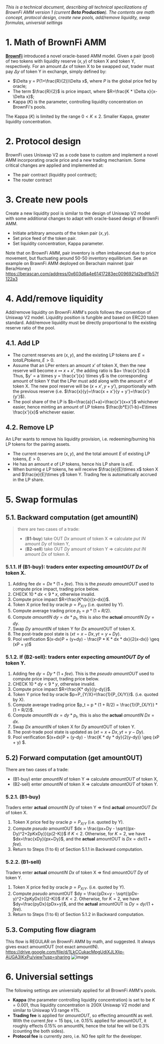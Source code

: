 _This is a technical document, describing all technical specilizations of BrownFi AMM version 1 (current **Beta Production**). The contents are math concept, protocol design, create new pools, add/remove liquidity, swap formulas, universial settings_

# 1. Math of BrownFi AMM
[**BrownFi**](https://mirror.xyz/0x64f4Fbd29b0AE2C8e18E7940CF823df5CB639bBa/5lSUhDUCCSZTxznxfkClDvLkwE3wr_swFCH_mT9fXLI) introduced a novel oracle-based AMM model. Given a pair (pool) of two tokens with liquidity reserve $(x, y)$ of token X and token Y, respectively. For an amount $\Delta x$ of token X to be swapped out, trader must pay $\Delta y$ of token Y in exchange, simply defined by:

 - $\Delta y = P(1+\frac{R}{2})\Delta x$, where $P$ is the global price fed by oracle;
 - The term $\frac{R}{2}$ is price impact, where $R=\frac{K * \Delta x}{x-\Delta x}$;
 - Kappa ($K$) is the parameter, controlling liquidity concentration on BrownFi's pools.

The Kappa ($K$) is limited by the range $0 < K \leq 2$. Smaller Kappa, greater liquidity concentration. 

# 2. Protocol design
BrownFi uses Uniswap V2 as a code base to custom and implement a novel AMM incorporating oracle price and a new trading mechanism. Some critical changes are applied and implemented at:

- The pair contract (liquidity pool contract);
- The router contract

# 3. Create new pools
Create a new liquidity pool is similar to the design of Uniswap V2 model with some additional changes to adapt with oracle-based design of BrownFi AMM.

- Initiate arbitrary amounts of the token pair $(x, y)$.
- Set price feed of the token pair.
- Set liquidity concentration, Kappa parameter.

Note that on BrownFi AMM, pair inventory is often imbalanced due to price movement, but fluctuating around 50-50 inventory equilibrium. See an example on BrawnFi AMM deployed on Berachain mainnet (pair Bera/Honey) https://berascan.com/address/0x603d6a4e61417283ec0096921d2bdf1b57f122a3 

# 4. Add/remove liquidity
Add/remove liquidity on BrownFi AMM's pools follows the convention of Uniswap V2 model. Liquidity position is fungible and based on ERC20 token standard. Add/remove liquidity must be directly proportional to the existing reserve ratio of the pool. 

## 4.1. Add LP
- The current reserves are $(x,y)$, and the existing LP tokens are $E=totalLPtokens, E>0$.  
- Assume that an LPer enters an amount $x'$ of token X, then the new reserve will become $x \mapsto x + x'$, the adding ratio is $a= \frac{x'}{x}.$ Thus, $y' = a \times y = \frac{x'}{x} \times y$ is the corresponding amount of token Y that the LPer must add along with the amount $x'$ of token X. The new pool reserve will be $(x + x', y + y')$, proportionally with the previous reserve (i.e. $\frac{x}{y}=\frac{x + x'}{y + y'}=\frac{x'}{y'}$).
- The pool share of the LP is $b=\frac{a}{1+a}=\frac{x'}{x+x'}$ whichever easier, hence minting an amount of LP tokens $\frac{b*E}{1-b}=E\times \frac{x'}{x}$ whichever easier.

## 4.2. Remove LP 
An LPer wants to remove his liquidity provision, i.e. redeeming/burning his LP tokens for the pairing assets.  
- The current reserves are $(x,y)$, and  the total amount $E$ of existing LP tokens, $E>0$.  
- He has an amount $e$ of LP tokens, hence his LP share is $e/E$.
- When burning $e$ LP tokens, he will receive $\frac{e}{E}\times x$ token X and $\frac{e}{E}\times y$ token Y. Trading fee is automatically accrued in the LP share.

# 5. Swap formulas

## 5.1. Backward computation (get amountIN)
> there are two cases of a trade:   
> - (**B1-buy**) take OUT $Dx$ amount of token X => calculate _put IN_ amount $Dy$ of token Y,   
> - (**B2-sell**) take OUT $Dy$ amount of token Y => calculate _put IN_ amount $Dx$ of token X.

### 5.1.1. If (**B1-buy**): traders enter expecting _amountOUT_ $Dx$ of token X.  
1. Adding fee $dx=Dx *(1+fee)$. This is the _pseudo amountOUT_ used to compute price impact, trading price below. 
2. CHECK $10 * dx < 9 * x$, otherwise invalid.
3. Compute price impact $R=\frac{K*dx}{(x-dx)}$.
4. Token X price fed by oracle $p=P_{X/Y}$ (i.e. quoted by Y). 
5. Compute average trading price $p_t = p * (1 + R/2)$. 
6. Compute _amountIN_ $dy=dx * p_t$, this is also the **actual** _amountIN_ $Dy = dy$. 
7. Swap  $Dy$ amountIN of token Y for  $Dx$ amountOUT of token X.
8. The post-trade pool state is $(xt=x - Dx, yt=y + Dy).$
9. Pool verification $(x-dx)P + (y+dy) - \frac{P * K * dx * dx}{2(x-dx)} \geq (xP + y)$
 
### 5.1.2. If (**B2-sell**): traders enter expecting _amountOUT_ $Dy$ of token Y.  
1. Adding fee $dy=Dy *(1+fee)$. This is the _pseudo amountOUT_ used to compute price impact, trading price below.
2. CHECK $10 * dy < 9 * y$, otherwise invalid.
3. Compute price impact $R=\frac{K* dy}{(y-dy)}$. 
4. Token Y price fed by oracle  $p=P_{Y/X}=\frac{1}{P_{X/Y}}$. (i.e. quoted by X). 
5. Compute average trading price $p_t = p * (1 + R/2) = \frac{1}{P_{X/Y}} * (1 + R/2)$. 
6. Compute _amountIN_ $dx=dy * p_t$, this is also the **actual** _amountIN_ $Dx = dx$. 
7. Swap  $Dx$ amountIN of token X for  $Dy$ amountOUT of token Y.
8. The post-trade pool state is updated as $(xt=x + Dx, yt=y - Dy)$.
9. Pool verification $(x+dx)P + (y-dy) - \frac{K * dy * dy}{2(y-dy)} \geq (xP + y) $.


## 5.2) Forward computation (get amountOUT)

There are two cases of a trade:
- (B1-buy) enter _amountIN_ of token Y => calculate _amountOUT_ of token X,  
- (B2-sell) enter _amountIN_ of token X => calculate _amountOUT_ of token Y.

### 5.2.1. (B1-buy) 
Traders enter **actual** _amountIN_ $Dy$ of token Y => find **actual** _amountOUT_ $Dx$ of token X.  
1. Token X price fed by oracle $p=P_{X/Y}$ (i.e. quoted by Y). 
2. Compute _pseudo_ amountOUT $dx = \frac{px+Dy - \sqrt{(px-Dy)^2+2pKxDy}}{p(2-K)}$ if $K<2$. Otherwise, for $K=2$, we have $dx=\frac{xDy}{px+Dy}$, and the **actual** amountOUT is $Dx=dx/(1+ fee)$. 
3. Return to Steps (1 to 6) of Section 5.1.1 in Backward computation.  


### 5.2.2. (B1-sell) 
Traders enter **actual** _amountIN_ $Dx$ of token X => find _amountOUT_ $Dy$ of token Y.  
1. Token X price fed by oracle  $p=P_{X/Y}$. (i.e. quoted by Y).  
2. Compute _pseudo_ amountOUT $dy = \frac{pDx+y - \sqrt{(pDx-y)^2+2pKyDx}}{(2-K)}$ if $K<2$. Otherwise, for $K=2$, we have $dy=\frac{pyDx}{pDx+y}$, and the **actual** amountOUT is $Dy=dy/(1+fee)$.  
3. Return to Steps (1 to 6) of Section 5.1.2 in Backward computation.


## 5.3. Computing flow diagram

This flow is REGULAR on BrownFi AMM by math, and suggested. It always gives exact amountOUT (not exact amountIN). https://drive.google.com/file/d/1LkCCukacMpgUdiXJLXljp-AUGA3IKxPu/view?usp=sharing 
![image](https://github.com/user-attachments/assets/b8f32df1-8c78-4a92-b52d-2691ec1fdbce)

# 6. Universial settings
The following settings are universially applied for all BrownFi AMM's pools.  

- **Kappa** (the parameter controlling liquidity concentration) is set to be $K=0.001$, thus liquidity concentration is 200X Uniswap V2 model and similar to Uniswap V3 range $\pm1$%.  
- **Trading fee** is applied for _amountOUT_, so effecting amountIN as well. With the current $fee = 15$ bps, i.e. 0.15% applied for amountOUT, it roughly effects 0.15% on amountIN, hence the total fee will be 0.3% (counting the both sides).
- **Protocol fee** is currently zero, i.e. NO fee split for the developer.


